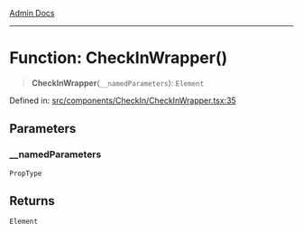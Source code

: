 [Admin Docs](/)

---

# Function: CheckInWrapper()

> **CheckInWrapper**(`__namedParameters`): `Element`

Defined in: [src/components/CheckIn/CheckInWrapper.tsx:35](https://github.com/PalisadoesFoundation/talawa-admin/blob/main/src/components/CheckIn/CheckInWrapper.tsx#L35)

## Parameters

### \_\_namedParameters

`PropType`

## Returns

`Element`
